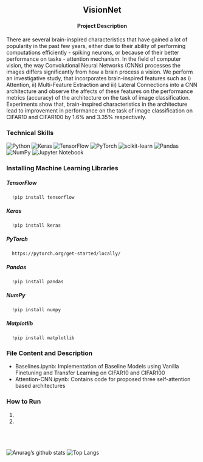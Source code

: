 <h2>
<p align='center'>
VisionNet
</p>
</h2>

<h4 align='center'> Project Description </h4> 
There are several brain-inspired characteristics that have gained a lot of popularity in the past few years, either due to their ability of performing computations efficiently - spiking neurons, or because of their better performance on tasks - attention mechanism. In the field of computer vision, the way Convolutional Neural Networks (CNNs) processes the images differs significantly from how a brain process a vision.  We perform an investigative study,  that incorporates brain-inspired features such as i) Attention, ii) Multi-Feature Extraction and iii) Lateral Connections into a CNN architecture and observe the affects of these features on the performance metrics (accuracy) of the architecture on the task of image classification. Experiments show that, brain-inspired characteristics in the architecture lead to improvement in performance on the task of image classification on CIFAR10 and CIFAR100 by 1.6% and 3.35% respectively. 
<br>

### Technical Skills 
![Python](https://img.shields.io/badge/python-3670A0?style=for-the-badge&logo=python&logoColor=ffdd54)
![Keras](https://img.shields.io/badge/Keras-%23D00000.svg?style=for-the-badge&logo=Keras&logoColor=white)
![TensorFlow](https://img.shields.io/badge/TensorFlow-%23FF6F00.svg?style=for-the-badge&logo=TensorFlow&logoColor=white)
![PyTorch](https://img.shields.io/badge/PyTorch-%23EE4C2C.svg?style=for-the-badge&logo=PyTorch&logoColor=white)
![scikit-learn](https://img.shields.io/badge/scikit--learn-%23F7931E.svg?style=for-the-badge&logo=scikit-learn&logoColor=white)
![Pandas](https://img.shields.io/badge/pandas-%23150458.svg?style=for-the-badge&logo=pandas&logoColor=white)
![NumPy](https://img.shields.io/badge/numpy-%23013243.svg?style=for-the-badge&logo=numpy&logoColor=white)
![Jupyter Notebook](https://img.shields.io/badge/jupyter-%23FA0F00.svg?style=for-the-badge&logo=jupyter&logoColor=white)
<br>

### Installing Machine Learning Libraries
##### TensorFlow
      !pip install tensorflow
##### Keras
      !pip install keras
##### PyTorch
      https://pytorch.org/get-started/locally/
##### Pandas
      !pip install pandas
##### NumPy
      !pip install numpy
##### Matplotlib
      !pip install matplotlib
      
### File Content and Description 
* Baselines.ipynb: Implementation of Baseline Models using Vanilla Finetuning and Transfer Learning on CIFAR10 and CIFAR100
* Attention-CNN.ipynb: Contains code for proposed three self-attention based architectures 

### How to Run
1)
2)

<br><br><br>
![Anurag’s github stats](https://github-readme-stats.vercel.app/api?username=Anshumaan-Chauhan02)
![Top Langs](https://github-readme-stats.vercel.app/api/top-langs/?username=Anshumaan-Chauhan02&layout=compact)
